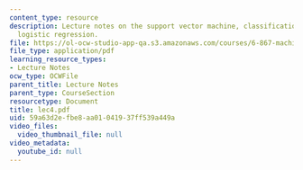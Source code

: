 ```yaml
---
content_type: resource
description: Lecture notes on the support vector machine, classification errors, regularization,
  logistic regression.
file: https://ol-ocw-studio-app-qa.s3.amazonaws.com/courses/6-867-machine-learning-fall-2006/59a63d2efbe8aa01041937ff539a449a_lec4.pdf
file_type: application/pdf
learning_resource_types:
- Lecture Notes
ocw_type: OCWFile
parent_title: Lecture Notes
parent_type: CourseSection
resourcetype: Document
title: lec4.pdf
uid: 59a63d2e-fbe8-aa01-0419-37ff539a449a
video_files:
  video_thumbnail_file: null
video_metadata:
  youtube_id: null
---
```

